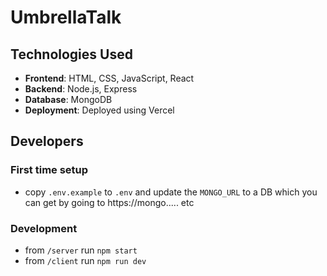 # UmbrellaTalk

## Technologies Used
- **Frontend**: HTML, CSS, JavaScript, React
- **Backend**: Node.js, Express 
- **Database**: MongoDB 
- **Deployment**: Deployed using Vercel

Developers
----------

### First time setup

- copy `.env.example` to `.env` and update the `MONGO_URL` to a DB which you can get by going to https://mongo..... etc


### Development

- from `/server` run `npm start`
- from `/client` run `npm run dev`
